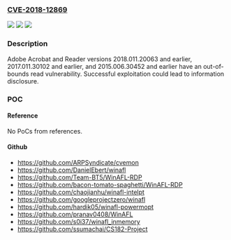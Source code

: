 ### [CVE-2018-12869](https://cve.mitre.org/cgi-bin/cvename.cgi?name=CVE-2018-12869)
![](https://img.shields.io/static/v1?label=Product&message=Adobe%20Acrobat%20and%20Reader&color=blue)
![](https://img.shields.io/static/v1?label=Version&message=n%2Fa&color=blue)
![](https://img.shields.io/static/v1?label=Vulnerability&message=Out-of-bounds%20read&color=brighgreen)

### Description

Adobe Acrobat and Reader versions 2018.011.20063 and earlier, 2017.011.30102 and earlier, and 2015.006.30452 and earlier have an out-of-bounds read vulnerability. Successful exploitation could lead to information disclosure.

### POC

#### Reference
No PoCs from references.

#### Github
- https://github.com/ARPSyndicate/cvemon
- https://github.com/DanielEbert/winafl
- https://github.com/Team-BT5/WinAFL-RDP
- https://github.com/bacon-tomato-spaghetti/WinAFL-RDP
- https://github.com/chaojianhu/winafl-intelpt
- https://github.com/googleprojectzero/winafl
- https://github.com/hardik05/winafl-powermopt
- https://github.com/pranav0408/WinAFL
- https://github.com/s0i37/winafl_inmemory
- https://github.com/ssumachai/CS182-Project

